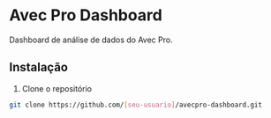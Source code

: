 # Avec Pro Dashboard

Dashboard de análise de dados do Avec Pro.

## Instalação

1. Clone o repositório
```bash
git clone https://github.com/[seu-usuario]/avecpro-dashboard.git
